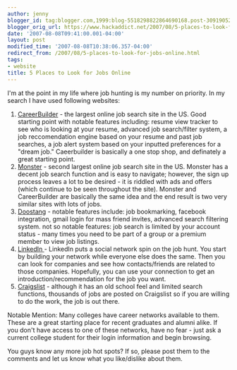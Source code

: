 ```yaml
---
author: jenny
blogger_id: tag:blogger.com,1999:blog-5518298822864690168.post-3091905218002875944
blogger_orig_url: https://www.hackaddict.net/2007/08/5-places-to-look-for-jobs-online.html
date: '2007-08-08T09:41:00.001-04:00'
layout: post
modified_time: '2007-08-08T10:38:06.357-04:00'
redirect_from: /2007/08/5-places-to-look-for-jobs-online.html
tags:
- website
title: 5 Places to Look for Jobs Online
---
```


I'm at the point in my life where job hunting is my number on priority.  In my search I have used following websites:

<ol> 
<li><a href="http://www.careerbuilder.com/">CareerBuilder</a> - the largest online job search site in the US.  Good starting point with notable features including: resume view tracker to see who is looking at your resume, advanced job search/filter system, a job reccomendation engine based on your resume and  past job searches, a job alert system based on your inputted preferences for a "dream job." Caeerbuilder is basically a one stop shop, and definately a great starting point. </li>
 
<li><a href="http://www.monster.com">Monster</a> - second largest online job search site in the US.  Monster has a decent job search function and is easy to navigate; however, the sign up process leaves a lot to be desired - it is riddled with ads and offers (which continue to be seen throughout the site).  Monster and CareerBuilder are basically the same idea and the end result is two very similar sites with lots of jobs.

 </li>
 
<li><a href="http://www.doostang.com/">Doostang</a> - notable features include: job bookmarking, facebook integration, gmail login for mass friend invites, advanced search filtering system.  not so notable features: job search is limited by your account status - many times you need to be part of a group or a premium member to view job listings.

 </li>
 
<li><a href="http://www.linkedin.com">LinkedIn </a>- LinkedIn puts a social network spin on the job hunt.  You start by building your network while everyone else does the same.  Then you can look for companies and see how contacts/friends are related to those companies.  Hopefully, you can use your connection to get an introduction/recommendation for the job you want.

 </li>
 
<li><a href="http://craigslist.org/">Craigslist</a> - although it has an old school feel and limited search functions, thousands of jobs are posted on Craigslist so if you are willing to do the work, the job is out there. </li>
</ol>Notable Mention: Many colleges have career networks available to them.  These are a great starting place for recent graduates and alumni alike.  If you don't have access to one of these networks, have no fear - just ask a current college student for their login information and begin browsing.



You guys know any more job hot spots?  If so, please post them to the comments and let us know what you like/dislike about them.